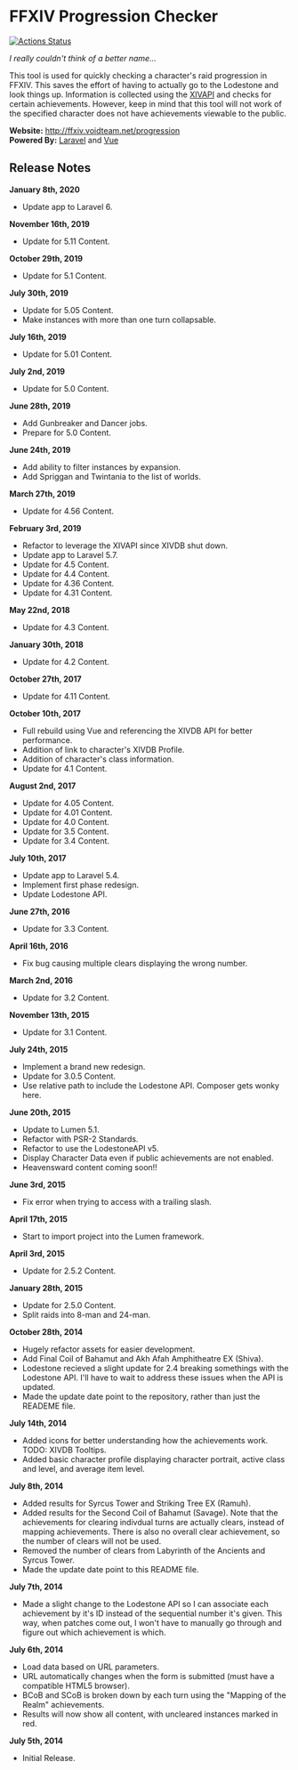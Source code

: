 FFXIV Progression Checker
=========================
[![Actions Status](https://github.com/Colbydude/FFXIVProgressionChecker/workflows/CI/badge.svg)](https://github.com/Colbydude/FFXIVProgressionChecker/actions)

*I really couldn't think of a better name...*

This tool is used for quickly checking a character's raid progression in FFXIV. This saves the effort of having to actually go to the Lodestone and look things up. Information is collected using the [XIVAPI](https://xivapi.com) and checks for certain achievements. However, keep in mind that this tool will not work of the specified character does not have achievements viewable to the public.

**Website:** http://ffxiv.voidteam.net/progression  
**Powered By:** [Laravel](https://laravel.com/) and [Vue](https://vuejs.org/)

Release Notes
-------------
**January 8th, 2020**
- Update app to Laravel 6.

**November 16th, 2019**
- Update for 5.11 Content.

**October 29th, 2019**
- Update for 5.1 Content.

**July 30th, 2019**
- Update for 5.05 Content.
- Make instances with more than one turn collapsable.

**July 16th, 2019**
- Update for 5.01 Content.

**July 2nd, 2019**
- Update for 5.0 Content.

**June 28th, 2019**
- Add Gunbreaker and Dancer jobs.
- Prepare for 5.0 Content.

**June 24th, 2019**
- Add ability to filter instances by expansion.
- Add Spriggan and Twintania to the list of worlds.

**March 27th, 2019**
- Update for 4.56 Content.

**February 3rd, 2019**
- Refactor to leverage the XIVAPI since XIVDB shut down.
- Update app to Laravel 5.7.
- Update for 4.5 Content.
- Update for 4.4 Content.
- Update for 4.36 Content.
- Update for 4.31 Content.

**May 22nd, 2018**
- Update for 4.3 Content.

**January 30th, 2018**
- Update for 4.2 Content.

**October 27th, 2017**
- Update for 4.11 Content.

**October 10th, 2017**
- Full rebuild using Vue and referencing the XIVDB API for better performance.
- Addition of link to character's XIVDB Profile.
- Addition of character's class information.
- Update for 4.1 Content.

**August 2nd, 2017**
- Update for 4.05 Content.
- Update for 4.01 Content.
- Update for 4.0 Content.
- Update for 3.5 Content.
- Update for 3.4 Content.

**July 10th, 2017**
 - Update app to Laravel 5.4.
 - Implement first phase redesign.
 - Update Lodestone API.

**June 27th, 2016**
 - Update for 3.3 Content.

**April 16th, 2016**
 - Fix bug causing multiple clears displaying the wrong number.

**March 2nd, 2016**
 - Update for 3.2 Content.

**November 13th, 2015**
 - Update for 3.1 Content.

**July 24th, 2015**
 - Implement a brand new redesign.
 - Update for 3.0.5 Content.
 - Use relative path to include the Lodestone API. Composer gets wonky here.

**June 20th, 2015**
 - Update to Lumen 5.1.
 - Refactor with PSR-2 Standards.
 - Refactor to use the LodestoneAPI v5.
 - Display Character Data even if public achievements are not enabled.
 - Heavensward content coming soon!!

**June 3rd, 2015**
 - Fix error when trying to access with a trailing slash.

**April 17th, 2015**
 - Start to import project into the Lumen framework.

**April 3rd, 2015**
 - Update for 2.5.2 Content.

**January 28th, 2015**
 - Update for 2.5.0 Content.
 - Split raids into 8-man and 24-man.

**October 28th, 2014**
 - Hugely refactor assets for easier development.
 - Add Final Coil of Bahamut and Akh Afah Amphitheatre EX (Shiva).
 - Lodestone recieved a slight update for 2.4 breaking somethings with the Lodestone API. I'll have to wait to address these issues when the API is updated.
 - Made the update date point to the repository, rather than just the READEME file.

**July 14th, 2014**
 - Added icons for better understanding how the achievements work. TODO: XIVDB Tooltips.
 - Added basic character profile displaying character portrait, active class and level, and average item level.

**July 8th, 2014**
 - Added results for Syrcus Tower and Striking Tree EX (Ramuh).
 - Added results for the Second Coil of Bahamut (Savage). Note that the achievements for clearing indivdual turns are actually clears, instead of mapping achievements. There is also no overall clear achievement, so the number of clears will not be used.
 - Removed the number of clears from Labyrinth of the Ancients and Syrcus Tower.
 - Made the update date point to this README file.

**July 7th, 2014**
 - Made a slight change to the Lodestone API so I can associate each achievement by it's ID instead of the sequential number it's given. This way, when patches come out, I won't have to manually go through and figure out which achievement is which.

**July 6th, 2014**
 - Load data based on URL parameters.
 - URL automatically changes when the form is submitted (must have a compatible HTML5 browser).
 - BCoB and SCoB is broken down by each turn using the "Mapping of the Realm" achievements.
 - Results will now show all content, with uncleared instances marked in red.

**July 5th, 2014**
 - Initial Release.
